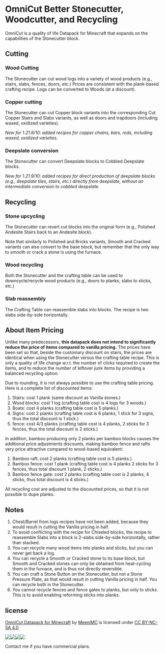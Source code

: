 OmniCut Better Stonecutter, Woodcutter, and Recycling
=====================================================

OmniCut is a quality of life Datapack for Minecraft that expands on the
capabilities of the Stonecutter block.

Cutting
-------

### Wood Cutting

The Stonecutter can cut wood logs into a variety of wood products (e.g., stairs,
slabs, fences, doors, etc.) Prices are consistent with the plank-based crafting
recipe. Logs can be converted to Woods (at a discount).

### Copper cutting

The Stonecutter can cut Copper block variants into the corresponding Cut Copper
Stairs and Slabs variants, as well as doors and trapdoors (including waxed, oxidized
varieties).

_New for 1.21.9/10: added recipes for copper chains, bars, rods, including waxed,
oxidized varieties._

### Deepslate conversion

The Stonecutter can  convert Deepslate blocks to Cobbled Deepslate blocks.

_New for 1.21.9/10: added recipes for direct production of deepslate blocks (e.g.,
deepslate tiles, stairs, etc.) directly from deepslate, without an intermediate
conversion to cobbled deepslate._

Recycling
---------

### Stone upcycling

The Stonecutter can revert cut blocks into the original form (e.g., Polished
Andesite Stairs back to an Andesite block).

Note that similarly to Polished and Bricks variants, Smooth and Cracked variants
can also convert to the base block, but remember that the only way to smooth or
crack a stone is using the furnace.

### Wood recycling

Both the Stonecutter and the crafting table can be used to downcycle/recycle
wood products (e.g., doors to planks, slabs to sticks, etc.)

### Slab reassembly

The Crafting Table can reassemble slabs into blocks. The recipe is two slabs
side-by-side horizontally.

About Item Pricing
------------------

Unlike many predecessors, **this datapack does not intend to significantly
reduce the price of items compared to vanilla pricing.** The prices have been
set so that, beside the customary discount on stairs, the prices are identical
when using the Stonecutter versus the crafting table recipe. This is only a
quality of life change w.r.t. the number of clicks required to create the items,
and to reduce the number of leftover junk items by providing a balanced
recycling option.

Due to rounding, it is not always possible to use the crafting table pricing.
Here is a complete list of discounted items:
1. Stairs: cost 1 plank (same discount as Vanilla stones.)
2. Wood blocks: cost 1 log (crafting table cost is 4 logs for 3 woods.)
2. Boats: cost 4 planks (crafting table cost is 5 planks.)
3. Signs: cost 2 planks (crafting table cost is 6 planks, 1 stick for 3 signs,
  thus the total discount is 1 stick.)
4. fence: cost 4/3 planks (crafting table cost is 4 planks, 2 sticks for 3 fences,
  thus the total discount is 2 sticks.)

In addition, bamboo producing only 2 planks per bamboo blocks causes the additional
price adjustments discounts, making bamboo fence and rafts very price attractive compared
to wood-based equivalent:
1. Bamboo raft: cost 2 planks (crafting table cost is 5 planks.)
2. Bamboo fence: cost 1 plank (crafting table cost is 4 planks 2 sticks for 3 fences,
  thus total discount 1 plank, 2 sticks.)
3. Bamboo fence gate: cost 2 planks (crafting table cost is 2 planks, 4 sticks,
  thus total discount is 4 sticks.)

All recycling cost are adjusted to the discounted prices, so that it is not possible
to dupe planks.

Notes
-----

1. Chest/Barrel from logs recipes have not been added, because they would
result in cutting the Vanilla pricing in half.
2. To avoid conflicting with the recipe for Chiseled blocks, the recipe to
reassemble Slabs into a block is 2-slabs side-by-side horizontally, rather than
stacked.
3. You can recycle many wood items into planks and sticks, but you can never
get back a log.
4. You can recycle a Smooth or Cracked stone to its base block, but Smooth and
Cracked stones can only be obtained from heat-cycling them in the
furnace, and is thus not directly reversible.
5. You can craft a Stone Button on the Stonecutter, but not a Stone Pressure
Plate, as that would result in cutting Vanilla pricing in half. You can
recycle both in the Stonecutter.
6. You cannot recycle fences and fence gates to planks, but only to sticks. This
is to avoid enabling reforming sticks into planks.

license
-------

[OmniCut Datapack for Minecraft][] by [MeeniMC][] is licensed under [CC BY-NC-SA 4.0][5]

![][1]![][2]![][3]![][4]

Contact me if you have commercial plans.

  [OmniCut Datapack for Minecraft]: https://github.com/MeeniMc/OmniCut
  [MeeniMC]: https://github.com/MeeniMc
  [1]: https://mirrors.creativecommons.org/presskit/icons/cc.svg?ref=chooser-v1
  [2]: https://mirrors.creativecommons.org/presskit/icons/by.svg?ref=chooser-v1
  [3]: https://mirrors.creativecommons.org/presskit/icons/nc.svg?ref=chooser-v1
  [4]: https://mirrors.creativecommons.org/presskit/icons/sa.svg?ref=chooser-v1
  [5]: https://creativecommons.org/licenses/by-nc-sa/4.0
